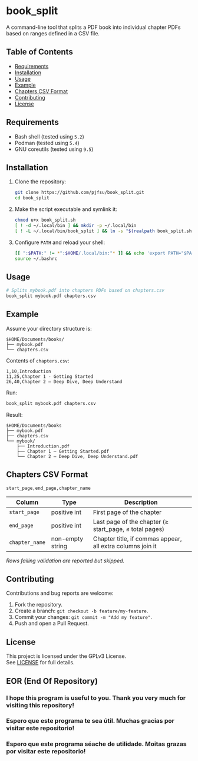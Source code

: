 # book_split

A command-line tool that splits a PDF book into individual chapter PDFs based on ranges defined in a CSV file.

## Table of Contents

- [Requirements](#requirements)  
- [Installation](#installation)  
- [Usage](#usage)  
- [Example](#example)  
- [Chapters CSV Format](#chapters-csv-format)  
- [Contributing](#contributing)  
- [License](#license)  

## Requirements

- Bash shell (tested using `5.2`)
- Podman (tested using `5.4`)
- GNU coreutils (tested using `9.5`)

## Installation

1. Clone the repository:  
   ```bash
   git clone https://github.com/pjfsu/book_split.git
   cd book_split
   ```

2. Make the script executable and symlink it:  
   ```bash
   chmod u+x book_split.sh
   [ ! -d ~/.local/bin ] && mkdir -p ~/.local/bin
   [ ! -L ~/.local/bin/book_split ] && ln -s "$(realpath book_split.sh)" ~/.local/bin/book_split
   ```

3. Configure `PATH` and reload your shell: 
   ```bash
   [[ ":$PATH:" != *":$HOME/.local/bin:"* ]] && echo 'export PATH="$PATH:$HOME/.local/bin"' >> ~/.bashrc
   source ~/.bashrc
   ```

## Usage

```bash
# Splits mybook.pdf into chapters PDFs based on chapters.csv
book_split mybook.pdf chapters.csv
```

## Example

Assume your directory structure is:

```
$HOME/Documents/books/
├── mybook.pdf
└── chapters.csv
```

Contents of `chapters.csv`:

```
1,10,Introduction
11,25,Chapter 1 - Getting Started
26,40,Chapter 2 – Deep Dive, Deep Understand
```

Run:

```bash
book_split mybook.pdf chapters.csv
```

Result:

```
$HOME/Documents/books
├── mybook.pdf
├── chapters.csv
└── mybook/
    ├── Introduction.pdf
    ├── Chapter 1 – Getting Started.pdf
    └── Chapter 2 – Deep Dive, Deep Understand.pdf
```

## Chapters CSV Format

```
start_page,end_page,chapter_name
```

|Column|Type|Description|
|---|---|---|
|`start_page`|positive int|First page of the chapter|
|`end_page`|positive int|Last page of the chapter (≥ start\_page, ≤ total pages)|
|`chapter_name`|non-empty string|Chapter title, if commas appear, all extra columns join it|

_Rows failing validation are reported but skipped._

## Contributing

Contributions and bug reports are welcome:

1. Fork the repository.  
2. Create a branch: `git checkout -b feature/my-feature`.  
3. Commit your changes: `git commit -m "Add my feature"`.  
4. Push and open a Pull Request.  

## License

This project is licensed under the GPLv3 License.  
See [LICENSE](LICENSE) for full details.

## EOR (End Of Repository)

### I hope this program is useful to you. Thank you very much for visiting this repository!
### Espero que este programa te sea útil. Muchas gracias por visitar este repositorio!
### Espero que este programa séache de utilidade. Moitas grazas por visitar este repositorio!

